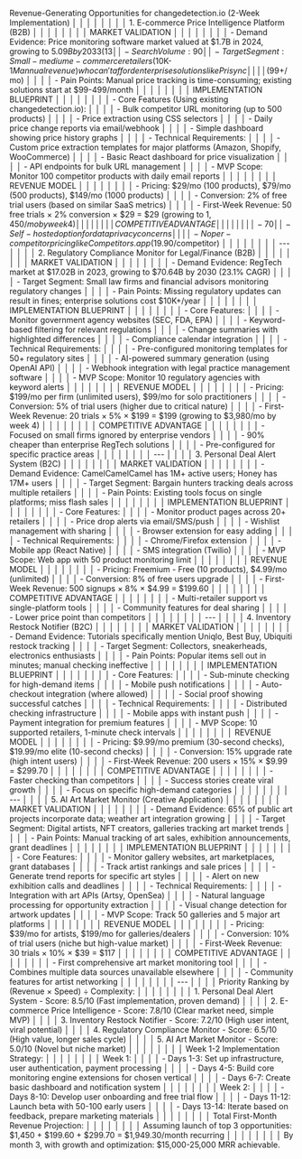  Revenue-Generating Opportunities for changedetection.io (2-Week Implementation)                                                    │ │
│ │                                                                                                                                    │ │
│ │ 1. E-commerce Price Intelligence Platform (B2B)                                                                                    │ │
│ │                                                                                                                                    │ │
│ │ MARKET VALIDATION                                                                                                                  │ │
│ │                                                                                                                                    │ │
│ │ - Demand Evidence: Price monitoring software market valued at $1.7B in 2024, growing to $5.09B by 2033 (13% CAGR)                  │ │
│ │ - Search Volume: 90% of shoppers compare prices before buying                                                                      │ │
│ │ - Target Segment: Small-medium e-commerce retailers ($10K-$1M annual revenue) who can't afford enterprise solutions like Prisync   │ │
│ │ ($99+/mo)                                                                                                                          │ │
│ │ - Pain Points: Manual price tracking is time-consuming; existing solutions start at $99-499/month                                  │ │
│ │                                                                                                                                    │ │
│ │ IMPLEMENTATION BLUEPRINT                                                                                                           │ │
│ │                                                                                                                                    │ │
│ │ - Core Features (Using existing changedetection.io):                                                                               │ │
│ │   - Bulk competitor URL monitoring (up to 500 products)                                                                            │ │
│ │   - Price extraction using CSS selectors                                                                                           │ │
│ │   - Daily price change reports via email/webhook                                                                                   │ │
│ │   - Simple dashboard showing price history graphs                                                                                  │ │
│ │ - Technical Requirements:                                                                                                          │ │
│ │   - Custom price extraction templates for major platforms (Amazon, Shopify, WooCommerce)                                           │ │
│ │   - Basic React dashboard for price visualization                                                                                  │ │
│ │   - API endpoints for bulk URL management                                                                                          │ │
│ │ - MVP Scope: Monitor 100 competitor products with daily email reports                                                              │ │
│ │                                                                                                                                    │ │
│ │ REVENUE MODEL                                                                                                                      │ │
│ │                                                                                                                                    │ │
│ │ - Pricing: $29/mo (100 products), $79/mo (500 products), $149/mo (1000 products)                                                   │ │
│ │ - Conversion: 2% of free trial users (based on similar SaaS metrics)                                                               │ │
│ │ - First-Week Revenue: 50 free trials × 2% conversion × $29 = $29 (growing to $1,450/mo by week 4)                                  │ │
│ │                                                                                                                                    │ │
│ │ COMPETITIVE ADVANTAGE                                                                                                              │ │
│ │                                                                                                                                    │ │
│ │ - 70% cheaper than Prisync while offering core functionality                                                                       │ │
│ │ - Self-hosted option for data privacy concerns                                                                                     │ │
│ │ - No per-competitor pricing like Competitors.app ($19.90/competitor)                                                               │ │
│ │                                                                                                                                    │ │
│ │ ---                                                                                                                                │ │
│ │ 2. Regulatory Compliance Monitor for Legal/Finance (B2B)                                                                           │ │
│ │                                                                                                                                    │ │
│ │ MARKET VALIDATION                                                                                                                  │ │
│ │                                                                                                                                    │ │
│ │ - Demand Evidence: RegTech market at $17.02B in 2023, growing to $70.64B by 2030 (23.1% CAGR)                                      │ │
│ │ - Target Segment: Small law firms and financial advisors monitoring regulatory changes                                             │ │
│ │ - Pain Points: Missing regulatory updates can result in fines; enterprise solutions cost $10K+/year                                │ │
│ │                                                                                                                                    │ │
│ │ IMPLEMENTATION BLUEPRINT                                                                                                           │ │
│ │                                                                                                                                    │ │
│ │ - Core Features:                                                                                                                   │ │
│ │   - Monitor government agency websites (SEC, FDA, EPA)                                                                             │ │
│ │   - Keyword-based filtering for relevant regulations                                                                               │ │
│ │   - Change summaries with highlighted differences                                                                                  │ │
│ │   - Compliance calendar integration                                                                                                │ │
│ │ - Technical Requirements:                                                                                                          │ │
│ │   - Pre-configured monitoring templates for 50+ regulatory sites                                                                   │ │
│ │   - AI-powered summary generation (using OpenAI API)                                                                               │ │
│ │   - Webhook integration with legal practice management software                                                                    │ │
│ │ - MVP Scope: Monitor 10 regulatory agencies with keyword alerts                                                                    │ │
│ │                                                                                                                                    │ │
│ │ REVENUE MODEL                                                                                                                      │ │
│ │                                                                                                                                    │ │
│ │ - Pricing: $199/mo per firm (unlimited users), $99/mo for solo practitioners                                                       │ │
│ │ - Conversion: 5% of trial users (higher due to critical nature)                                                                    │ │
│ │ - First-Week Revenue: 20 trials × 5% × $199 = $199 (growing to $3,980/mo by week 4)                                                │ │
│ │                                                                                                                                    │ │
│ │ COMPETITIVE ADVANTAGE                                                                                                              │ │
│ │                                                                                                                                    │ │
│ │ - Focused on small firms ignored by enterprise vendors                                                                             │ │
│ │ - 90% cheaper than enterprise RegTech solutions                                                                                    │ │
│ │ - Pre-configured for specific practice areas                                                                                       │ │
│ │                                                                                                                                    │ │
│ │ ---                                                                                                                                │ │
│ │ 3. Personal Deal Alert System (B2C)                                                                                                │ │
│ │                                                                                                                                    │ │
│ │ MARKET VALIDATION                                                                                                                  │ │
│ │                                                                                                                                    │ │
│ │ - Demand Evidence: CamelCamelCamel has 1M+ active users; Honey has 17M+ users                                                      │ │
│ │ - Target Segment: Bargain hunters tracking deals across multiple retailers                                                         │ │
│ │ - Pain Points: Existing tools focus on single platforms; miss flash sales                                                          │ │
│ │                                                                                                                                    │ │
│ │ IMPLEMENTATION BLUEPRINT                                                                                                           │ │
│ │                                                                                                                                    │ │
│ │ - Core Features:                                                                                                                   │ │
│ │   - Monitor product pages across 20+ retailers                                                                                     │ │
│ │   - Price drop alerts via email/SMS/push                                                                                           │ │
│ │   - Wishlist management with sharing                                                                                               │ │
│ │   - Browser extension for easy adding                                                                                              │ │
│ │ - Technical Requirements:                                                                                                          │ │
│ │   - Chrome/Firefox extension                                                                                                       │ │
│ │   - Mobile app (React Native)                                                                                                      │ │
│ │   - SMS integration (Twilio)                                                                                                       │ │
│ │ - MVP Scope: Web app with 50 product monitoring limit                                                                              │ │
│ │                                                                                                                                    │ │
│ │ REVENUE MODEL                                                                                                                      │ │
│ │                                                                                                                                    │ │
│ │ - Pricing: Freemium - Free (10 products), $4.99/mo (unlimited)                                                                     │ │
│ │ - Conversion: 8% of free users upgrade                                                                                             │ │
│ │ - First-Week Revenue: 500 signups × 8% × $4.99 = $199.60                                                                           │ │
│ │                                                                                                                                    │ │
│ │ COMPETITIVE ADVANTAGE                                                                                                              │ │
│ │                                                                                                                                    │ │
│ │ - Multi-retailer support vs single-platform tools                                                                                  │ │
│ │ - Community features for deal sharing                                                                                              │ │
│ │ - Lower price point than competitors                                                                                               │ │
│ │                                                                                                                                    │ │
│ │ ---                                                                                                                                │ │
│ │ 4. Inventory Restock Notifier (B2C)                                                                                                │ │
│ │                                                                                                                                    │ │
│ │ MARKET VALIDATION                                                                                                                  │ │
│ │                                                                                                                                    │ │
│ │ - Demand Evidence: Tutorials specifically mention Uniqlo, Best Buy, Ubiquiti restock tracking                                      │ │
│ │ - Target Segment: Collectors, sneakerheads, electronics enthusiasts                                                                │ │
│ │ - Pain Points: Popular items sell out in minutes; manual checking ineffective                                                      │ │
│ │                                                                                                                                    │ │
│ │ IMPLEMENTATION BLUEPRINT                                                                                                           │ │
│ │                                                                                                                                    │ │
│ │ - Core Features:                                                                                                                   │ │
│ │   - Sub-minute checking for high-demand items                                                                                      │ │
│ │   - Mobile push notifications                                                                                                      │ │
│ │   - Auto-checkout integration (where allowed)                                                                                      │ │
│ │   - Social proof showing successful catches                                                                                        │ │
│ │ - Technical Requirements:                                                                                                          │ │
│ │   - Distributed checking infrastructure                                                                                            │ │
│ │   - Mobile apps with instant push                                                                                                  │ │
│ │   - Payment integration for premium features                                                                                       │ │
│ │ - MVP Scope: 10 supported retailers, 1-minute check intervals                                                                      │ │
│ │                                                                                                                                    │ │
│ │ REVENUE MODEL                                                                                                                      │ │
│ │                                                                                                                                    │ │
│ │ - Pricing: $9.99/mo premium (30-second checks), $19.99/mo elite (10-second checks)                                                 │ │
│ │ - Conversion: 15% upgrade rate (high intent users)                                                                                 │ │
│ │ - First-Week Revenue: 200 users × 15% × $9.99 = $299.70                                                                            │ │
│ │                                                                                                                                    │ │
│ │ COMPETITIVE ADVANTAGE                                                                                                              │ │
│ │                                                                                                                                    │ │
│ │ - Faster checking than competitors                                                                                                 │ │
│ │ - Success stories create viral growth                                                                                              │ │
│ │ - Focus on specific high-demand categories                                                                                         │ │
│ │                                                                                                                                    │ │
│ │ ---                                                                                                                                │ │
│ │ 5. AI Art Market Monitor (Creative Application)                                                                                    │ │
│ │                                                                                                                                    │ │
│ │ MARKET VALIDATION                                                                                                                  │ │
│ │                                                                                                                                    │ │
│ │ - Demand Evidence: 65% of public art projects incorporate data; weather art integration growing                                    │ │
│ │ - Target Segment: Digital artists, NFT creators, galleries tracking art market trends                                              │ │
│ │ - Pain Points: Manual tracking of art sales, exhibition announcements, grant deadlines                                             │ │
│ │                                                                                                                                    │ │
│ │ IMPLEMENTATION BLUEPRINT                                                                                                           │ │
│ │                                                                                                                                    │ │
│ │ - Core Features:                                                                                                                   │ │
│ │   - Monitor gallery websites, art marketplaces, grant databases                                                                    │ │
│ │   - Track artist rankings and sale prices                                                                                          │ │
│ │   - Generate trend reports for specific art styles                                                                                 │ │
│ │   - Alert on new exhibition calls and deadlines                                                                                    │ │
│ │ - Technical Requirements:                                                                                                          │ │
│ │   - Integration with art APIs (Artsy, OpenSea)                                                                                     │ │
│ │   - Natural language processing for opportunity extraction                                                                         │ │
│ │   - Visual change detection for artwork updates                                                                                    │ │
│ │ - MVP Scope: Track 50 galleries and 5 major art platforms                                                                          │ │
│ │                                                                                                                                    │ │
│ │ REVENUE MODEL                                                                                                                      │ │
│ │                                                                                                                                    │ │
│ │ - Pricing: $39/mo for artists, $199/mo for galleries/dealers                                                                       │ │
│ │ - Conversion: 10% of trial users (niche but high-value market)                                                                     │ │
│ │ - First-Week Revenue: 30 trials × 10% × $39 = $117                                                                                 │ │
│ │                                                                                                                                    │ │
│ │ COMPETITIVE ADVANTAGE                                                                                                              │ │
│ │                                                                                                                                    │ │
│ │ - First comprehensive art market monitoring tool                                                                                   │ │
│ │ - Combines multiple data sources unavailable elsewhere                                                                             │ │
│ │ - Community features for artist networking                                                                                         │ │
│ │                                                                                                                                    │ │
│ │ ---                                                                                                                                │ │
│ │ Priority Ranking by (Revenue × Speed) ÷ Complexity:                                                                                │ │
│ │                                                                                                                                    │ │
│ │ 1. Personal Deal Alert System - Score: 8.5/10 (Fast implementation, proven demand)                                                 │ │
│ │ 2. E-commerce Price Intelligence - Score: 7.8/10 (Clear market need, simple MVP)                                                   │ │
│ │ 3. Inventory Restock Notifier - Score: 7.2/10 (High user intent, viral potential)                                                  │ │
│ │ 4. Regulatory Compliance Monitor - Score: 6.5/10 (High value, longer sales cycle)                                                  │ │
│ │ 5. AI Art Market Monitor - Score: 5.0/10 (Novel but niche market)                                                                  │ │
│ │                                                                                                                                    │ │
│ │ Week 1-2 Implementation Strategy:                                                                                                  │ │
│ │                                                                                                                                    │ │
│ │ Week 1:                                                                                                                            │ │
│ │ - Days 1-3: Set up infrastructure, user authentication, payment processing                                                         │ │
│ │ - Days 4-5: Build core monitoring engine extensions for chosen vertical                                                            │ │
│ │ - Days 6-7: Create basic dashboard and notification system                                                                         │ │
│ │                                                                                                                                    │ │
│ │ Week 2:                                                                                                                            │ │
│ │ - Days 8-10: Develop user onboarding and free trial flow                                                                           │ │
│ │ - Days 11-12: Launch beta with 50-100 early users                                                                                  │ │
│ │ - Days 13-14: Iterate based on feedback, prepare marketing materials                                                               │ │
│ │                                                                                                                                    │ │
│ │ Total First-Month Revenue Projection:                                                                                              │ │
│ │                                                                                                                                    │ │
│ │ Assuming launch of top 3 opportunities: $1,450 + $199.60 + $299.70 = $1,949.30/month recurring                                     │ │
│ │                                                                                                                                    │ │
│ │ By month 3, with growth and optimization: $15,000-25,000 MRR achievable.    
